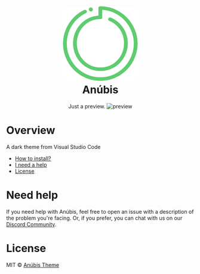 <h1 align="center">
<img src="./icon.png" alt="Anúbis"><br />
Anúbis
</h1>

<p align="center">
Just a preview.
<img src="https://i.imgur.com/vUQNEXV.png" alt="preview"/></p>

# Overview

A dark theme from Visual Studio Code

- [How to install?](INSTALL.md)
- [I need a help](#need-help)
- [License](#license)

# Need help

If you need help with Anúbis, feel free to open an issue with a description of the problem you're facing. Or, if you prefer, you can chat with us on our [Discord Community](https://discordapp.com/invite/gCRAFhc).

# License

MIT © [Anúbis Theme](https://github.com/midisoft/anubis-theme)